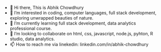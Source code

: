 - 👋 Hi there, This is Abhik Chowdhury
- 👀 I’m interested in coding, computer languages, full stack development, exploring unwrapped beauties of nature.
- 🌱 I’m currently learning full stack development, data analytics professional course.
- 💞️ I’m looking to collaborate on html, css, javascript, node.js, pyhton, R studio, data analytics.
- 📫 How to reach me via linekedin: linkedin.com/in/abhik-chowdhury

<!---
theabhik/theabhik is a ✨ special ✨ repository because its `README.md` (this file) appears on your GitHub profile.
You can click the Preview link to take a look at your changes.
--->

